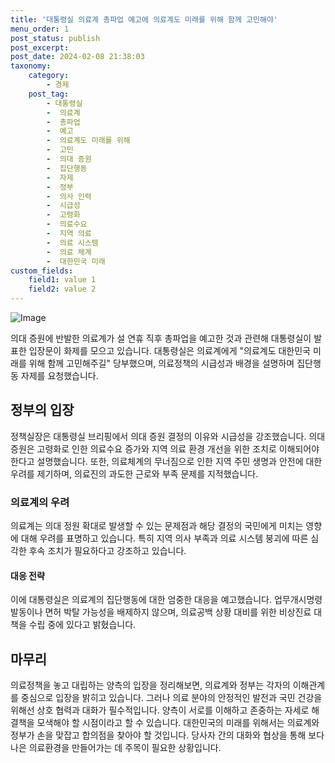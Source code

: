 ```yaml
---
title: '대통령실 의료계 총파업 예고에 의료계도 미래를 위해 함께 고민해야'
menu_order: 1
post_status: publish
post_excerpt: 
post_date: 2024-02-08 21:38:03
taxonomy:
    category:
        - 경제
    post_tag:
        - 대통령실
        -  의료계
        -  총파업
        -  예고
        -  의료계도 미래를 위해
        -  고민
        -  의대 증원
        -  집단행동
        -  자제
        -  정부
        -  의사 인력
        -  시급성
        -  고령화
        -  의료수요
        -  지역 의료
        -  의료 시스템
        -  의료 체계
        -  대한민국 미래
custom_fields:
    field1: value 1
    field2: value 2
---
```


![Image](https://imgnews.pstatic.net/image/374/2024/02/08/0000369987_001_20240208165919973.jpg?type=w647)

의대 증원에 반발한 의료계가 설 연휴 직후 총파업을 예고한 것과 관련해 대통령실이 발표한 입장문이 화제를 모으고 있습니다. 대통령실은 의료계에게 "의료계도 대한민국 미래를 위해 함께 고민해주길" 당부했으며, 의료정책의 시급성과 배경을 설명하며 집단행동 자제를 요청했습니다.
## 정부의 입장
정책실장은 대통령실 브리핑에서 의대 증원 결정의 이유와 시급성을 강조했습니다. 의대 증원은 고령화로 인한 의료수요 증가와 지역 의료 환경 개선을 위한 조치로 이해되어야 한다고 설명했습니다. 또한, 의료체계의 무너짐으로 인한 지역 주민 생명과 안전에 대한 우려를 제기하며, 의료진의 과도한 근로와 부족 문제를 지적했습니다.
### 의료계의 우려
의료계는 의대 정원 확대로 발생할 수 있는 문제점과 해당 결정의 국민에게 미치는 영향에 대해 우려를 표명하고 있습니다. 특히 지역 의사 부족과 의료 시스템 붕괴에 따른 심각한 후속 조치가 필요하다고 강조하고 있습니다.
#### 대응 전략
이에 대통령실은 의료계의 집단행동에 대한 엄중한 대응을 예고했습니다. 업무개시명령 발동이나 면허 박탈 가능성을 배제하지 않으며, 의료공백 상황 대비를 위한 비상진료 대책을 수립 중에 있다고 밝혔습니다.
## 마무리
의료정책을 놓고 대립하는 양측의 입장을 정리해보면, 의료계와 정부는 각자의 이해관계를 중심으로 입장을 밝히고 있습니다. 그러나 의료 분야의 안정적인 발전과 국민 건강을 위해선 상호 협력과 대화가 필수적입니다. 양측이 서로를 이해하고 존중하는 자세로 해결책을 모색해야 할 시점이라고 할 수 있습니다. 대한민국의 미래를 위해서는 의료계와 정부가 손을 맞잡고 합의점을 찾아야 할 것입니다. 당사자 간의 대화와 협상을 통해 보다 나은 의료환경을 만들어가는 데 주목이 필요한 상황입니다.
